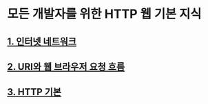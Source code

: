 # 모든 개발자를 위한 HTTP 웹 기본 지식

## [1. 인터넷 네트워크](./InternetNetwork/InternetNetwork.md)

## [2. URI와 웹 브라우저 요청 흐름](./URI/README.md)

## [3. HTTP 기본](./HttpBasic/README.md)
